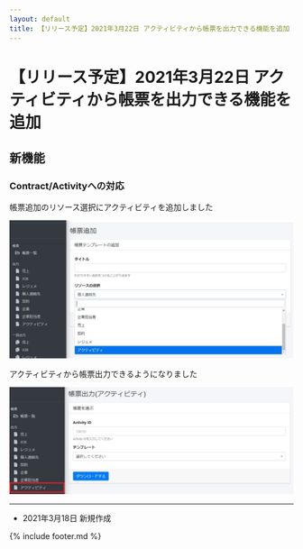 ```yaml
---
layout: default
title: 【リリース予定】2021年3月22日 アクティビティから帳票を出力できる機能を追加
---
```


# 【リリース予定】2021年3月22日 アクティビティから帳票を出力できる機能を追加

## 新機能

### Contract/Activityへの対応

帳票追加のリソース選択にアクティビティを追加しました

![帳票追加のリソース選択にアクティビティを追加](images/20210322/release20210322_1.jpg)

アクティビティから帳票出力できるようになりました

![アクティビティから帳票出力が可能](images/20210322/release20210322_2.jpg)

-----
* 2021年3月18日 新規作成

{% include footer.md %}

